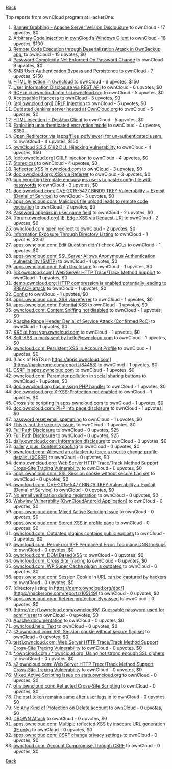 [Back](../README.md)

Top reports from ownCloud program at HackerOne:

1. [Banner Grabbing - Apache Server Version Disclousure](https://hackerone.com/reports/269467) to ownCloud - 17 upvotes, $0
2. [Arbitrary Code Injection in ownCloud’s Windows Client](https://hackerone.com/reports/155657) to ownCloud - 16 upvotes, $100
3. [Remote Code Execution through Deserialization Attack in OwnBackup app.](https://hackerone.com/reports/562335) to ownCloud - 15 upvotes, $0
4. [Password Complexity Not Enforced On Password Change](https://hackerone.com/reports/276123) to ownCloud - 9 upvotes, $0
5. [SMB User Authentication Bypass and Persistence](https://hackerone.com/reports/148151) to ownCloud - 7 upvotes, $150
6. [HTML Injection in Owncloud](https://hackerone.com/reports/215410) to ownCloud - 6 upvotes, $150
7. [User Information Disclosure via REST API](https://hackerone.com/reports/197786) to ownCloud - 6 upvotes, $0
8. [RCE in ci.owncloud.com / ci.owncloud.org](https://hackerone.com/reports/98559) to ownCloud - 5 upvotes, $0
9. [Accessable Htaccess](https://hackerone.com/reports/171272) to ownCloud - 5 upvotes, $0
10. [[api.owncloud.org] CRLF Injection](https://hackerone.com/reports/154306) to ownCloud - 5 upvotes, $0
11. [Outdated Jenkins server hosted at OwnCloud.org](https://hackerone.com/reports/208566) to ownCloud - 5 upvotes, $0
12. [HTML injection in Desktop Client](https://hackerone.com/reports/206877) to ownCloud - 5 upvotes, $0
13. [Exploiting unauthenticated encryption mode](https://hackerone.com/reports/108082) to ownCloud - 4 upvotes, $350
14. [Open Redirector via (apps/files_pdfviewer) for un-authenticated users.](https://hackerone.com/reports/131082) to ownCloud - 4 upvotes, $150
15. [ownCloud 2.2.2.6192 DLL Hijacking Vulnerability](https://hackerone.com/reports/151475) to ownCloud - 4 upvotes, $50
16. [[doc.owncloud.org] CRLF Injection](https://hackerone.com/reports/154275) to ownCloud - 4 upvotes, $0
17. [Stored xss](https://hackerone.com/reports/187380) to ownCloud - 4 upvotes, $0
18. [Reflected XSS in owncloud.com](https://hackerone.com/reports/127259) to ownCloud - 3 upvotes, $0
19. [doc.owncloud.org: XSS via Referrer](https://hackerone.com/reports/130951) to ownCloud - 3 upvotes, $0
20. [bug reporting template encourages users to paste config file with passwords](https://hackerone.com/reports/196969) to ownCloud - 3 upvotes, $0
21. [doc.owncloud.com: CVE-2015-5477 BIND9 TKEY Vulnerability + Exploit (Denial of Service)](https://hackerone.com/reports/217381) to ownCloud - 3 upvotes, $0
22. [apps.owncloud.com: Malicious file upload leads to remote code execution](https://hackerone.com/reports/84374) to ownCloud - 2 upvotes, $0
23. [Password appears in user name field](https://hackerone.com/reports/85559) to ownCloud - 2 upvotes, $0
24. [[forum.owncloud.org] IE, Edge XSS via Request-URI](https://hackerone.com/reports/154319) to ownCloud - 2 upvotes, $0
25. [owncloud.com open redirect](https://hackerone.com/reports/258632) to ownCloud - 2 upvotes, $0
26. [Information Exposure Through Directory Listing](https://hackerone.com/reports/110655) to ownCloud - 1 upvotes, $250
27. [apps.owncloud.com: Edit Question didn't check ACLs](https://hackerone.com/reports/85532) to ownCloud - 1 upvotes, $0
28. [apps.owncloud.com: SSL Server Allows Anonymous Authentication Vulnerability (SMTP)](https://hackerone.com/reports/83803) to ownCloud - 1 upvotes, $0
29. [apps.owncloud.com: Path Disclosure](https://hackerone.com/reports/83801) to ownCloud - 1 upvotes, $0
30. [[s3.owncloud.com] Web Server HTTP Trace/Track Method Support](https://hackerone.com/reports/90601) to ownCloud - 1 upvotes, $0
31. [demo.owncloud.org: HTTP compression is enabled potentially leading to BREACH attack](https://hackerone.com/reports/84105) to ownCloud - 1 upvotes, $0
32. [Config](https://hackerone.com/reports/84797) to ownCloud - 1 upvotes, $0
33. [apps.owncloud.com: XSS via referrer](https://hackerone.com/reports/83374) to ownCloud - 1 upvotes, $0
34. [apps.owncloud.com: Potential XSS](https://hackerone.com/reports/85577) to ownCloud - 1 upvotes, $0
35. [owncloud.com: Content Sniffing not disabled](https://hackerone.com/reports/83251) to ownCloud - 1 upvotes, $0
36. [Apache Range Header Denial of Service Attack (Confirmed PoC)](https://hackerone.com/reports/88904) to ownCloud - 1 upvotes, $0
37. [XXE at host vpn.owncloud.com](https://hackerone.com/reports/105980) to ownCloud - 1 upvotes, $0
38. [Self-XSS in mails sent by hello@owncloud.com](https://hackerone.com/reports/92111) to ownCloud - 1 upvotes, $0
39. [owncloud.com: Persistent XSS In Account Profile](https://hackerone.com/reports/116254) to ownCloud - 1 upvotes, $0
40. [Lack of HSTS on https://apps.owncloud.com](https://hackerone.com/reports/84453) to ownCloud - 1 upvotes, $0
41. [CSRF in apps.owncloud.com](https://hackerone.com/reports/84395) to ownCloud - 1 upvotes, $0
42. [owncloud.com: Parameter pollution in social sharing buttons](https://hackerone.com/reports/106024) to ownCloud - 1 upvotes, $0
43. [doc.owncloud.org has missing PHP handler](https://hackerone.com/reports/121382) to ownCloud - 1 upvotes, $0
44. [doc.owncloud.org: X-XSS-Protection not enabled](https://hackerone.com/reports/128493) to ownCloud - 1 upvotes, $0
45. [Cross site scripting in apps.owncloud.com](https://hackerone.com/reports/129551) to ownCloud - 1 upvotes, $0
46. [doc.owncloud.com: PHP info page disclosure](https://hackerone.com/reports/134216) to ownCloud - 1 upvotes, $0
47. [password reset email spamming](https://hackerone.com/reports/224095) to ownCloud - 1 upvotes, $0
48. [This is not the security issue.](https://hackerone.com/reports/257106) to ownCloud - 1 upvotes, $0
49. [Full Path Disclosure](https://hackerone.com/reports/87505) to ownCloud - 0 upvotes, $25
50. [Full Path Disclosure](https://hackerone.com/reports/85201) to ownCloud - 0 upvotes, $25
51. [daily.owncloud.com: Information disclosure](https://hackerone.com/reports/84085) to ownCloud - 0 upvotes, $0
52. [gallery_plus: Content Spoofing](https://hackerone.com/reports/87752) to ownCloud - 0 upvotes, $0
53. [owncloud.com: Allowed an attacker to force a user to change profile details. (XCSRF)](https://hackerone.com/reports/83239) to ownCloud - 0 upvotes, $0
54. [demo.owncloud.org: Web Server HTTP Trace/Track Method Support Cross-Site Tracing Vulnerability](https://hackerone.com/reports/83837) to ownCloud - 0 upvotes, $0
55. [apps.owncloud.com: SSL Session cookie without secure flag set](https://hackerone.com/reports/83710) to ownCloud - 0 upvotes, $0
56. [owncloud.com: CVE-2015-5477 BIND9 TKEY Vulnerability + Exploit (Denial of Service)](https://hackerone.com/reports/89097) to ownCloud - 0 upvotes, $0
57. [No email verification during registration](https://hackerone.com/reports/90643) to ownCloud - 0 upvotes, $0
58. [Webview Vulnerablity [OwnCloudAndroid Application]](https://hackerone.com/reports/87835) to ownCloud - 0 upvotes, $0
59. [apps.owncloud.com: Mixed Active Scripting Issue](https://hackerone.com/reports/85541) to ownCloud - 0 upvotes, $0
60. [apps.owncloud.com: Stored XSS in profile page](https://hackerone.com/reports/84371) to ownCloud - 0 upvotes, $0
61. [owncloud.com: Outdated plugins contains public exploits](https://hackerone.com/reports/84581) to ownCloud - 0 upvotes, $0
62. [owncloud.com: PermError SPF Permanent Error: Too many DNS lookups](https://hackerone.com/reports/83578) to ownCloud - 0 upvotes, $0
63. [owncloud.com: DOM Based XSS](https://hackerone.com/reports/83178) to ownCloud - 0 upvotes, $0
64. [owncloud.com: Cross Site Tracing](https://hackerone.com/reports/83373) to ownCloud - 0 upvotes, $0
65. [owncloud.com: WP Super Cache plugin is outdated](https://hackerone.com/reports/90980) to ownCloud - 0 upvotes, $0
66. [apps.owncloud.com: Session Cookie in URL can be captured by hackers](https://hackerone.com/reports/83667) to ownCloud - 0 upvotes, $0
67. [directory listing in https://demo.owncloud.org/doc/](https://hackerone.com/reports/105149) to ownCloud - 0 upvotes, $0
68. [apps.owncloud.com: Referer protection Bypassed](https://hackerone.com/reports/92644) to ownCloud - 0 upvotes, $0
69. [[https://test1.owncloud.com/owncloud6/] Guessable password used for admin user](https://hackerone.com/reports/107849) to ownCloud - 0 upvotes, $0
70. [Apache documentation](https://hackerone.com/reports/90321) to ownCloud - 0 upvotes, $0
71. [owncloud.help: Text](https://hackerone.com/reports/112304) to ownCloud - 0 upvotes, $0
72. [s2.owncloud.com: SSL Session cookie without secure flag set](https://hackerone.com/reports/83856) to ownCloud - 0 upvotes, $0
73. [test1.owncloud.com: Web Server HTTP Trace/Track Method Support Cross-Site Tracing Vulnerability](https://hackerone.com/reports/83971) to ownCloud - 0 upvotes, $0
74. [*.owncloud.com / *.owncloud.org: Using not strong enough SSL ciphers](https://hackerone.com/reports/84078) to ownCloud - 0 upvotes, $0
75. [s2.owncloud.com: Web Server HTTP Trace/Track Method Support Cross-Site Tracing Vulnerability](https://hackerone.com/reports/83855) to ownCloud - 0 upvotes, $0
76. [Mixed Active Scripting Issue on stats.owncloud.org](https://hackerone.com/reports/108692) to ownCloud - 0 upvotes, $0
77. [otrs.owncloud.com: Reflected Cross-Site Scripting](https://hackerone.com/reports/108288) to ownCloud - 0 upvotes, $0
78. [The csrf token remains same after user logs in](https://hackerone.com/reports/111262) to ownCloud - 0 upvotes, $0
79. [No Any Kind of Protection on Delete account](https://hackerone.com/reports/113211) to ownCloud - 0 upvotes, $0
80. [DROWN Attack](https://hackerone.com/reports/119808) to ownCloud - 0 upvotes, $0
81. [apps.owncloud.com: Multiple reflected XSS by insecure URL generation (IE only)](https://hackerone.com/reports/83381) to ownCloud - 0 upvotes, $0
82. [apps.owncloud.com: CSRF change privacy settings](https://hackerone.com/reports/85565) to ownCloud - 0 upvotes, $0
83. [owncloud.com: Account Compromise Through CSRF](https://hackerone.com/reports/84372) to ownCloud - 0 upvotes, $0


[Back](../README.md)